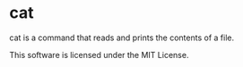 # cat
cat is a command that reads and prints the contents of a file.

This software is licensed under the MIT License.
